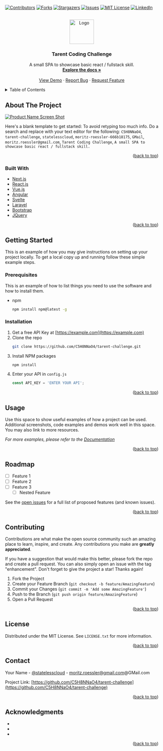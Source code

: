 <div id="top"></div>
<!--
*** Thanks for checking out the Best-README-Template. If you have a suggestion
*** that would make this better, please fork the repo and create a pull request
*** or simply open an issue with the tag "enhancement".
*** Don't forget to give the project a star!
*** Thanks again! Now go create something AMAZING! :D
-->



<!-- PROJECT SHIELDS -->
<!--
*** I'm using markdown "reference style" links for readability.
*** Reference links are enclosed in brackets [ ] instead of parentheses ( ).
*** See the bottom of this document for the declaration of the reference variables
*** for contributors-url, forks-url, etc. This is an optional, concise syntax you may use.
*** https://www.markdownguide.org/basic-syntax/#reference-style-links
-->
[![Contributors][contributors-shield]][contributors-url]
[![Forks][forks-shield]][forks-url]
[![Stargazers][stars-shield]][stars-url]
[![Issues][issues-shield]][issues-url]
[![MIT License][license-shield]][license-url]
[![LinkedIn][linkedin-shield]][linkedin-url]



<!-- PROJECT LOGO -->
<br />
<div align="center">
  <a href="https://github.com/C5H8NNaO4/tarent-challenge">
    <img src="images/logo.png" alt="Logo" width="80" height="80">
  </a>

<h3 align="center">Tarent Coding Challenge</h3>

  <p align="center">
    A small SPA to showcase basic react / fullstack skill.
    <br />
    <a href="https://github.com/C5H8NNaO4/tarent-challenge"><strong>Explore the docs »</strong></a>
    <br />
    <br />
    <a href="https://github.com/C5H8NNaO4/tarent-challenge">View Demo</a>
    ·
    <a href="https://github.com/C5H8NNaO4/tarent-challenge/issues">Report Bug</a>
    ·
    <a href="https://github.com/C5H8NNaO4/tarent-challenge/issues">Request Feature</a>
  </p>
</div>



<!-- TABLE OF CONTENTS -->
<details>
  <summary>Table of Contents</summary>
  <ol>
    <li>
      <a href="#about-the-project">About The Project</a>
      <ul>
        <li><a href="#built-with">Built With</a></li>
      </ul>
    </li>
    <li>
      <a href="#getting-started">Getting Started</a>
      <ul>
        <li><a href="#prerequisites">Prerequisites</a></li>
        <li><a href="#installation">Installation</a></li>
      </ul>
    </li>
    <li><a href="#usage">Usage</a></li>
    <li><a href="#roadmap">Roadmap</a></li>
    <li><a href="#contributing">Contributing</a></li>
    <li><a href="#license">License</a></li>
    <li><a href="#contact">Contact</a></li>
    <li><a href="#acknowledgments">Acknowledgments</a></li>
  </ol>
</details>



<!-- ABOUT THE PROJECT -->
## About The Project

[![Product Name Screen Shot][product-screenshot]](https://example.com)

Here's a blank template to get started: To avoid retyping too much info. Do a search and replace with your text editor for the following: `C5H8NNaO4`, `tarent-challenge`, `statelesscloud`, `moritz-roessler-666b18175`, `GMail`, `moritz.roessler@gmail.com`, `Tarent Coding Challenge`, `A small SPA to showcase basic react / fullstack skill.`

<p align="right">(<a href="#top">back to top</a>)</p>



### Built With

* [Next.js](https://nextjs.org/)
* [React.js](https://reactjs.org/)
* [Vue.js](https://vuejs.org/)
* [Angular](https://angular.io/)
* [Svelte](https://svelte.dev/)
* [Laravel](https://laravel.com)
* [Bootstrap](https://getbootstrap.com)
* [JQuery](https://jquery.com)

<p align="right">(<a href="#top">back to top</a>)</p>



<!-- GETTING STARTED -->
## Getting Started

This is an example of how you may give instructions on setting up your project locally.
To get a local copy up and running follow these simple example steps.

### Prerequisites

This is an example of how to list things you need to use the software and how to install them.
* npm
  ```sh
  npm install npm@latest -g
  ```

### Installation

1. Get a free API Key at [https://example.com](https://example.com)
2. Clone the repo
   ```sh
   git clone https://github.com/C5H8NNaO4/tarent-challenge.git
   ```
3. Install NPM packages
   ```sh
   npm install
   ```
4. Enter your API in `config.js`
   ```js
   const API_KEY = 'ENTER YOUR API';
   ```

<p align="right">(<a href="#top">back to top</a>)</p>



<!-- USAGE EXAMPLES -->
## Usage

Use this space to show useful examples of how a project can be used. Additional screenshots, code examples and demos work well in this space. You may also link to more resources.

_For more examples, please refer to the [Documentation](https://example.com)_

<p align="right">(<a href="#top">back to top</a>)</p>



<!-- ROADMAP -->
## Roadmap

- [ ] Feature 1
- [ ] Feature 2
- [ ] Feature 3
    - [ ] Nested Feature

See the [open issues](https://github.com/C5H8NNaO4/tarent-challenge/issues) for a full list of proposed features (and known issues).

<p align="right">(<a href="#top">back to top</a>)</p>



<!-- CONTRIBUTING -->
## Contributing

Contributions are what make the open source community such an amazing place to learn, inspire, and create. Any contributions you make are **greatly appreciated**.

If you have a suggestion that would make this better, please fork the repo and create a pull request. You can also simply open an issue with the tag "enhancement".
Don't forget to give the project a star! Thanks again!

1. Fork the Project
2. Create your Feature Branch (`git checkout -b feature/AmazingFeature`)
3. Commit your Changes (`git commit -m 'Add some AmazingFeature'`)
4. Push to the Branch (`git push origin feature/AmazingFeature`)
5. Open a Pull Request

<p align="right">(<a href="#top">back to top</a>)</p>



<!-- LICENSE -->
## License

Distributed under the MIT License. See `LICENSE.txt` for more information.

<p align="right">(<a href="#top">back to top</a>)</p>



<!-- CONTACT -->
## Contact

Your Name - [@statelesscloud](https://twitter.com/statelesscloud) - moritz.roessler@gmail.com@GMail.com

Project Link: [https://github.com/C5H8NNaO4/tarent-challenge](https://github.com/C5H8NNaO4/tarent-challenge)

<p align="right">(<a href="#top">back to top</a>)</p>



<!-- ACKNOWLEDGMENTS -->
## Acknowledgments

* []()
* []()
* []()

<p align="right">(<a href="#top">back to top</a>)</p>



<!-- MARKDOWN LINKS & IMAGES -->
<!-- https://www.markdownguide.org/basic-syntax/#reference-style-links -->
[contributors-shield]: https://img.shields.io/github/contributors/C5H8NNaO4/tarent-challenge.svg?style=for-the-badge
[contributors-url]: https://github.com/C5H8NNaO4/tarent-challenge/graphs/contributors
[forks-shield]: https://img.shields.io/github/forks/C5H8NNaO4/tarent-challenge.svg?style=for-the-badge
[forks-url]: https://github.com/C5H8NNaO4/tarent-challenge/network/members
[stars-shield]: https://img.shields.io/github/stars/C5H8NNaO4/tarent-challenge.svg?style=for-the-badge
[stars-url]: https://github.com/C5H8NNaO4/tarent-challenge/stargazers
[issues-shield]: https://img.shields.io/github/issues/C5H8NNaO4/tarent-challenge.svg?style=for-the-badge
[issues-url]: https://github.com/C5H8NNaO4/tarent-challenge/issues
[license-shield]: https://img.shields.io/github/license/C5H8NNaO4/tarent-challenge.svg?style=for-the-badge
[license-url]: https://github.com/C5H8NNaO4/tarent-challenge/blob/master/LICENSE.txt
[linkedin-url]: https://linkedin.com/in/moritz-roessler-666b18175
[linkedin-shield]: https://img.shields.io/badge/-LinkedIn-black.svg?style=for-the-badge&logo=linkedin&colorB=555

[product-screenshot]: images/screenshot.png